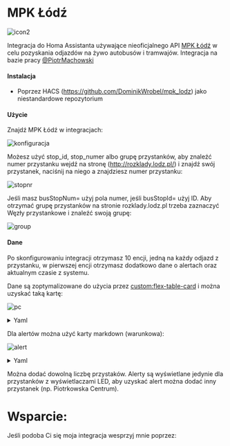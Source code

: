 # MPK Łódź

![icon2](https://github.com/user-attachments/assets/f781b344-b2f0-4107-873e-b159c66fdcb9)

Integracja do Homa Assistanta używające nieoficjalnego API [MPK Łódź](https://www.mpk.lodz.pl/) w celu pozyskania odjazdów na żywo autobusów i tramwajów. Integracja na bazie pracy [@PiotrMachowski](https://github.com/PiotrMachowski/Home-Assistant-custom-components-MPK-Lodz)

#### Instalacja

- Poprzez HACS (https://github.com/DominikWrobel/mpk_lodz) jako niestandardowe repozytorium

#### Użycie

Znajdź MPK Łódź w integracjach:

![konfiguracja](https://github.com/user-attachments/assets/c07bda54-d290-4cb9-8e08-61fd1413d892)

Możesz użyć stop_id, stop_numer albo grupę przystanków, aby znaleźć numer przystanku wejdź na stronę (http://rozklady.lodz.pl/) i znajdź swój przystanek, naciśnij na niego a znajdziesz numer przystanku:

![stopnr](https://github.com/user-attachments/assets/3f782c06-be82-40d0-a38a-af9ca50045ac)

Jeśli masz busStopNum= użyj pola numer, jeśli busStopId= użyj ID. Aby otrzymać grupę przystanków na stronie rozklady.lodz.pl trzeba zaznaczyć Węzły przystankowe i znaleźć swoją grupę:

![group](https://github.com/user-attachments/assets/431dadd6-453d-4966-a78e-355d195eabf5)


#### Dane

Po skonfigurowaniu integracji otrzymasz 10 encji, jedną na każdy odjazd z przystanku, w pierwszej encji otrzymasz dodatkowo dane o alertach oraz aktualnym czasie z systemu.

Dane są zoptymalizowane do użycia przez [custom:flex-table-card](https://github.com/custom-cards/flex-table-card) i można uzyskać taką kartę:

![pc](https://github.com/user-attachments/assets/9838b462-210e-4dfd-8657-5dbca5fba444)

<details>
<summary>Yaml</summary>
  
```
type: custom:flex-table-card
entities:
  include:
    - sensor.mpk_lodz_group_1_piotrkowska_centrum_0
    - sensor.mpk_lodz_group_1_piotrkowska_centrum_1
    - sensor.mpk_lodz_group_1_piotrkowska_centrum_2
    - sensor.mpk_lodz_group_1_piotrkowska_centrum_3
    - sensor.mpk_lodz_group_1_piotrkowska_centrum_4
    - sensor.mpk_lodz_group_1_piotrkowska_centrum_5
    - sensor.mpk_lodz_group_1_piotrkowska_centrum_6
    - sensor.mpk_lodz_group_1_piotrkowska_centrum_7
    - sensor.mpk_lodz_group_1_piotrkowska_centrum_8
    - sensor.mpk_lodz_group_1_piotrkowska_centrum_9
columns:
  - name: " "
    icon: mdi:unicorn-variant
    data: line
    align: c
    modify: |-
      if (x.length == 0) {
       " ";
      } else {
        const lineNumber = parseInt(x);
        let icon = '';
        let style = '';
        switch(true) {
        case x.includes('N'):
          icon = 'mdi:bus';
          style = 'background-color: darkblue; color: lightgray;';
          break;
        case x.includes('6.'):
          icon = 'mdi:bus';
          style = 'color: green;';
          break;
        case !isNaN(lineNumber) && lineNumber >= 1 && lineNumber <= 49:
          icon = 'mdi:tram';
          style = 'color: orange;';
          break;
        case !isNaN(lineNumber) && lineNumber >= 50 && lineNumber <= 99:
          icon = 'mdi:bus';
          style = 'color: green;';
          break;
        case x.includes('Z'):
          icon = 'mdi:bus';
          style = 'color: green;';
          break;
        case x.includes('O'):
          icon = 'mdi:tram';
          style = 'color: orange;';
          break;
        case x.includes('100'):
          icon = 'mdi:bus';
          style = 'color: green;';
          break;
        case x.includes('151'):
          icon = 'mdi:bus';
          style = 'background-color: darkblue; color: lightgray;';
          break;
        case x.includes('102'):
          icon = 'mdi:bus';
          style = 'background-color: magenta; color: white;';
          break;
        case x.includes('C'):
          icon = 'mdi:tram';
          style = 'color: orange;';
          break;
        default:
          icon = 'mdi:bus';
      }
        '<div style="' + style + '"><ha-icon icon="' + icon + '"></ha-icon> ' + x + '</div>';
      }
  - name: Piotrkowska Centrum
    data: direction
    align: center
    modify: if(x.length == 0){" "}else{x}
  - name: " "
    icon: mdi:information-slab-circle-outline
    data: features
    align: c
  - name: " "
    data: time
    align: center
    modify: |-
      if (x.length == 0) {
        " ";
      } else {
        let style = '';
        let cssClass = '';
        if (x === '<1min') {
          style = 'color: red;';
          cssClass = 'blink';
        } else if (x.includes(':')) {
          style = 'color: lightgray;';
        } else {
          const minutes = parseInt(x);
          if (minutes === 1) {
            style = 'color: red;';
          } else if (minutes >= 2 && minutes <= 5) {
            style = 'color: yellow;';
          } else if (minutes >= 6) {
            style = 'color: green;';
          } else {
            style = 'color: gray;';
          }
        }
        '<div class="' + cssClass + '" style="' + style + '">' + x + '</div>';
      }
css:
  thead th:nth-child(1): "color: #4682B4;"
  thead th:nth-child(2): "color: #4682B4;"
  thead th:nth-child(3): "color: #4682B4;"
  thead th:nth-child(4): "color: #4682B4;"
  tbody tr td:nth-child(1)+: "min-width: 55px;width: 55px;"
  tbody tr td:nth-child(4)+: "min-width: 50px;width: 50px;"
  tbody tr td:nth-child(2)+: "min-width: 150px;width: 210px;"
  tbody tr td:nth-child(3)+: "min-width: 49px;width: 49px;"
  table+: "padding-bottom: 4px;"
  tbody tr:nth-child(even): "background-color: #a2542f6;"
  tbody tr:nth-child(odd): "background-color: #a2542f6;"
card_mod:
  style: |
    @keyframes blink {
      0% { opacity: 1; }
      50% { opacity: 0; }
      100% { opacity: 1; }
    }
    .blink {
      animation: blink 1s linear infinite;
    }
    ha-card {
      overflow: visible !important;
    }
    thead th:nth-child(4)::after {
      content: "{{ (state_attr("sensor.mpk_lodz_group_1_piotrkowska_centrum_0", "current_time")) }}";
    }
```
</details>

Dla alertów można użyć karty markdown (warunkowa):

![alert](https://github.com/user-attachments/assets/e8a93940-9ed7-4d06-8b62-be343501d1a7)

<details>
<summary>Yaml</summary>
  
```
type: markdown
content: >
  <center> {{ (state_attr("sensor.mpk_lodz_group_1_piotrkowska_centrum_0",
  "alert")) }} </center>
```
</details>

Można dodać dowolną liczbę przystaków. Alerty są wyświetlane jedynie dla przystanków z wyświetlaczami LED, aby uzyskać alert można dodać inny przystanek (np. Piotrkowska Centrum).


# Wsparcie:

Jeśli podoba Ci się moja integracja wesprzyj mnie poprzez:

<figure class="wp-block-image size-large"><a href="https://www.buymeacoffee.com/dominikjwrc"><img src="https://homeassistantwithoutaplan.files.wordpress.com/2023/07/coffe-3.png?w=182" alt="" class="wp-image-64"/></a></figure>
